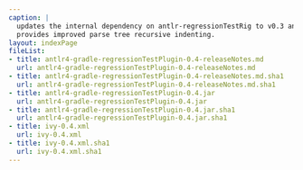 ```yaml
---
caption: |
  updates the internal dependency on antlr-regressionTestRig to v0.3 and
  provides improved parse tree recursive indenting.
layout: indexPage
fileList:
- title: antlr4-gradle-regressionTestPlugin-0.4-releaseNotes.md
  url: antlr4-gradle-regressionTestPlugin-0.4-releaseNotes.md
- title: antlr4-gradle-regressionTestPlugin-0.4-releaseNotes.md.sha1
  url: antlr4-gradle-regressionTestPlugin-0.4-releaseNotes.md.sha1
- title: antlr4-gradle-regressionTestPlugin-0.4.jar
  url: antlr4-gradle-regressionTestPlugin-0.4.jar
- title: antlr4-gradle-regressionTestPlugin-0.4.jar.sha1
  url: antlr4-gradle-regressionTestPlugin-0.4.jar.sha1
- title: ivy-0.4.xml
  url: ivy-0.4.xml
- title: ivy-0.4.xml.sha1
  url: ivy-0.4.xml.sha1
---
```


